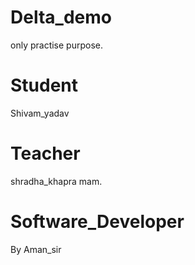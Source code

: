 # Delta_demo
only practise purpose.

# Student
Shivam_yadav 

# Teacher
shradha_khapra mam.

# Software_Developer
By Aman_sir